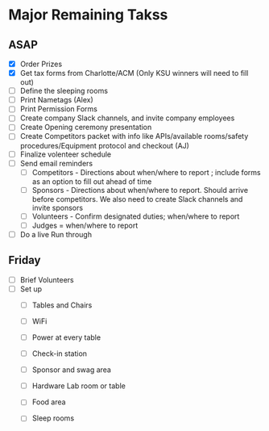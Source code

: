 # Major Remaining Takss

## ASAP

- [x] Order Prizes 
- [x] Get tax forms from Charlotte/ACM (Only KSU winners will need to fill out)
- [ ] Define the sleeping rooms
- [ ] Print Nametags (Alex)
- [ ] Print Permission Forms
- [ ] Create company Slack channels, and invite company employees
- [ ] Create Opening ceremony presentation
- [ ] Create Competitors packet with info like APIs/available rooms/safety procedures/Equipment protocol and checkout (AJ)
- [ ] Finalize volenteer schedule
- [ ] Send email reminders
  - [ ] Competitors - Directions about when/where to report ; include forms as an option to fill out ahead of time
  - [ ] Sponsors - Directions about when/where to report. Should arrive before competitors. We also need to create Slack channels and invite sponsors
  - [ ] Volunteers - Confirm designated duties; when/where to report
  - [ ] Judges = when/where to report
- [ ] Do a live Run through

## Friday

- [ ] Brief Volunteers
- [ ] Set up
  - [ ] Tables and Chairs
  - [ ] WiFi
  - [ ] Power at every table
  - [ ] Check-in station
  - [ ] Sponsor and swag area
  - [ ] Hardware Lab room or table
  - [ ] Food area
  - [ ] Sleep rooms
  
